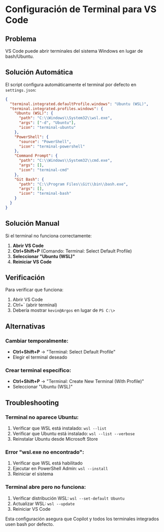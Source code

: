 # Configuración de Terminal para VS Code

## Problema

VS Code puede abrir terminales del sistema Windows en lugar de bash/Ubuntu.

## Solución Automática

El script configura automáticamente el terminal por defecto en `settings.json`:

```json
{
  "terminal.integrated.defaultProfile.windows": "Ubuntu (WSL)",
  "terminal.integrated.profiles.windows": {
    "Ubuntu (WSL)": {
      "path": "C:\\Windows\\System32\\wsl.exe",
      "args": ["-d", "Ubuntu"],
      "icon": "terminal-ubuntu"
    },
    "PowerShell": {
      "source": "PowerShell",
      "icon": "terminal-powershell"
    },
    "Command Prompt": {
      "path": "C:\\Windows\\System32\\cmd.exe",
      "args": [],
      "icon": "terminal-cmd"
    },
    "Git Bash": {
      "path": "C:\\Program Files\\Git\\bin\\bash.exe",
      "args": [],
      "icon": "terminal-bash"
    }
  }
}
```

## Solución Manual

Si el terminal no funciona correctamente:

1. **Abrir VS Code**
2. **Ctrl+Shift+P** (Comando: Terminal: Select Default Profile)
3. **Seleccionar "Ubuntu (WSL)"**
4. **Reiniciar VS Code**

## Verificación

Para verificar que funciona:

1. Abrir VS Code
2. Ctrl+` (abrir terminal)
3. Debería mostrar `kevin@Argos` en lugar de `PS C:\>`

## Alternativas

### Cambiar temporalmente:

- **Ctrl+Shift+P** → "Terminal: Select Default Profile"
- Elegir el terminal deseado

### Crear terminal específico:

- **Ctrl+Shift+P** → "Terminal: Create New Terminal (With Profile)"
- Seleccionar "Ubuntu (WSL)"

## Troubleshooting

### Terminal no aparece Ubuntu:

1. Verificar que WSL está instalado: `wsl --list`
2. Verificar que Ubuntu está instalado: `wsl --list --verbose`
3. Reinstalar Ubuntu desde Microsoft Store

### Error "wsl.exe no encontrado":

1. Verificar que WSL está habilitado
2. Ejecutar en PowerShell Admin: `wsl --install`
3. Reiniciar el sistema

### Terminal abre pero no funciona:

1. Verificar distribución WSL: `wsl --set-default Ubuntu`
2. Actualizar WSL: `wsl --update`
3. Reiniciar VS Code

Esta configuración asegura que Copilot y todos los terminales integrados usen bash por defecto.
